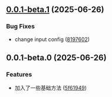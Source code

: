 ## [0.0.1-beta.1](https://github.com/hacxy/ts-utils/compare/v0.0.1-beta.0...v0.0.1-beta.1) (2025-06-26)

### Bug Fixes

- change input config ([8197602](https://github.com/hacxy/ts-utils/commit/8197602bf62b3377cabac1a77f614c3852b09bb1))

## 0.0.1-beta.0 (2025-06-26)

### Features

- 加入了一些基础方法 ([5f61949](https://github.com/hacxy/ts-utils/commit/5f61949a8e093673681c589f18347e2d47a92068))
